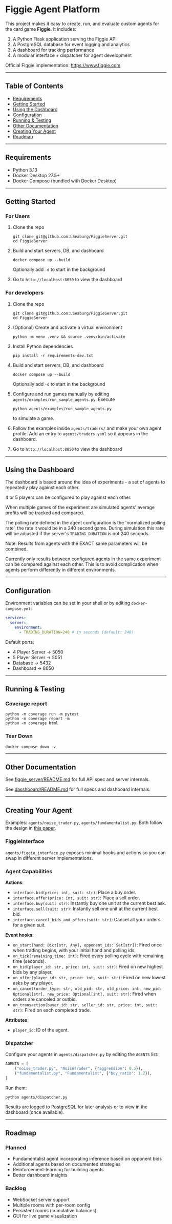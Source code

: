 # Figgie Agent Platform

This project makes it easy to create, run, and evaluate custom agents for the card game **Figgie**. It includes:

1. A Python Flask application serving the Figgie API
2. A PostgreSQL database for event logging and analytics
3. A dashboard for tracking performance
4. A modular interface + dispatcher for agent development

Official Figgie implementation: https://www.figgie.com

---

## Table of Contents

- [Requirements](#requirements)
- [Getting Started](#getting-started)
- [Using the Dashboard](#using-the-dashboard)
- [Configuration](#configuration)
- [Running & Testing](#running--testing)
- [Other Documentation](#other-documentation)
- [Creating Your Agent](#creating-your-agent)
- [Roadmap](#roadmap)

---

## Requirements

- Python 3.13
- Docker Desktop 27.5+
- Docker Compose (bundled with Docker Desktop)

---

## Getting Started

### For Users

1. Clone the repo
   ```shell
   git clone git@github.com:LSeaburg/FiggieServer.git
   cd FiggieServer
   ```

2. Build and start servers, DB, and dashboard
   ```shell
   docker compose up --build
   ```
   Optionally add `-d` to start in the background

3. Go to `http://localhost:8050` to view the dashboard


### For developers

1. Clone the repo
   ```shell
   git clone git@github.com:LSeaburg/FiggieServer.git
   cd FiggieServer
   ```

2. (Optional) Create and activate a virtual environment
   ```shell
   python -m venv .venv && source .venv/bin/activate
   ```

3. Install Python dependencies
   ```shell
   pip install -r requirements-dev.txt
   ```

4. Build and start servers, DB, and dashboard
   ```shell
   docker compose up --build
   ```
   Optionally add `-d` to start in the background

5. Configure and run games manually by editing `agents/examples/run_sample_agents.py`. Execute
   ```shell
   python agents/examples/run_sample_agents.py
   ```
   to simulate a game.

6. Follow the examples inside `agents/traders/` and make your own agent profile.
   Add an entry to  `agents/traders.yaml` so it appears in the dashboard.

7. Go to `http://localhost:8050` to view the dashboard

---

## Using the Dashboard

The dashboard is based around the idea of experiments - a set of agents to repeatedly play against each other.

4 or 5 players can be configured to play against each other.

When multiple games of the experiment are simulated agents' average profits will be tracked and compared.

The polling rate defined in the agent configuration is the 'normalized polling rate', the rate it would be in a 240 second game. During simulation this rate will be adjusted if the server's `TRADING_DURATION` is not 240 seconds.

Note: Results from agents with the EXACT same parameters will be combined.

Currently only results between configured agents in the same experiment can be compared against each other. This is to avoid complication when agents perform differently in different environments.

---

## Configuration

Environment variables can be set in your shell or by editing `docker-compose.yml`:

```yaml
services:
  server:
    environment:
      - TRADING_DURATION=240 # in seconds (default: 240)
```

Default ports:
- 4 Player Server → 5050
- 5 Player Server → 5051
- Database → 5432
- Dashboard → 8050

---

## Running & Testing

### Coverage report
```shell
python -m coverage run -m pytest
python -m coverage report -m
python -m coverage html
```

### Tear Down

```shell
docker compose down -v
```

---

## Other Documentation

See [figgie_server/README.md](figgie_server/README.md) for full API spec and server internals.

See [dasshboard/README.md](dasshboard/README.md) for full specs and dashboard internals.

---

## Creating Your Agent

Examples: `agents/noise_trader.py`, `agents/fundamentalist.py`. Both follow the design in [this paper](https://arxiv.org/pdf/2110.00879).

### FiggieInterface

`agents/figgie_interface.py` exposes minimal hooks and actions so you can swap in different server implementations.

### Agent Capabilities
**Actions**:
- `interface.bid(price: int, suit: str)`: Place a buy order.
- `interface.offer(price: int, suit: str)`: Place a sell order.
- `interface.buy(suit: str)`: Instantly buy one unit at the current best ask.
- `interface.sell(suit: str)`: Instantly sell one unit at the current best bid.
- `interface.cancel_bids_and_offers(suit: str)`: Cancel all your orders for a given suit.

**Event hooks**:
- `on_start(hand: Dict[str, Any], opponent_ids: Set[str])`: Fired once when trading begins, with your initial hand and polling ids.
- `on_tick(remaining_time: int)`: Fired every polling cycle with remaining time (seconds).
- `on_bid(player_id: str, price: int, suit: str)`: Fired on new highest bids by any player.
- `on_offer(player_id: str, price: int, suit: str)`: Fired on new lowest asks by any player.
- `on_cancel(order_type: str, old_pid: str, old_price: int, new_pid: Optional[str], new_price: Optional[int], suit: str)`: Fired when orders are canceled or outbid.
- `on_transaction(buyer_id: str, seller_id: str, price: int, suit: str)`: Fired on each completed trade.

**Attributes**:
- `player_id`: ID of the agent.

### Dispatcher

Configure your agents in `agents/dispatcher.py` by editing the `AGENTS` list:

```python
AGENTS = [
    ("noise_trader.py", "NoiseTrader", {"aggression": 0.5}),
    ("fundamentalist.py", "Fundamentalist", {"buy_ratio": 1.2}),
]
```

Run them:

```shell
python agents/dispatcher.py
```

Results are logged to PostgreSQL for later analysis or to view in the dashboard (once available).

---

## Roadmap

### Planned

- Fundamentalist agent incorporating inference based on opponent bids
- Additional agents based on documented strategies
- Reinforcement-learning for building agents
- Better dashboard insights

### Backlog

- WebSocket server support
- Multiple rooms with per-room config
- Persistent rooms (cumulative balances)
- GUI for live game visualization
